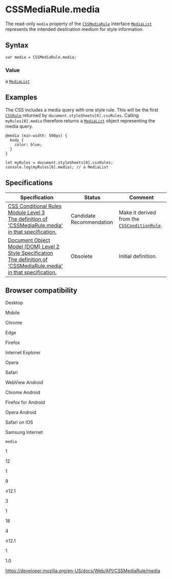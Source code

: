 # CSSMediaRule.media

The read-only `media` property of the [`CSSMediaRule`](../cssmediarule) interface [`MediaList`](../medialist) represents the intended destination medium for style information.

## Syntax

    var media = CSSMediaRule.media;

### Value

a [`MediaList`](../medialist)

## Examples

The CSS includes a media query with one style rule. This will be the first [`CSSRule`](../cssrule) returned by `document.styleSheets[0].cssRules`. Calling `myRules[0].media` therefore returns a [`MediaList`](../medialist) object representing the media query.

    @media (min-width: 500px) {
      body {
        color: blue;
      }
    }

    let myRules = document.styleSheets[0].cssRules;
    console.log(myRules[0].media); // a MediaList

## Specifications

<table><thead><tr class="header"><th>Specification</th><th>Status</th><th>Comment</th></tr></thead><tbody><tr class="odd"><td><a href="https://drafts.csswg.org/css-conditional-3/#dom-cssmediarule-media">CSS Conditional Rules Module Level 3<br />
<span class="small">The definition of 'CSSMediaRule.media' in that specification.</span></a></td><td><span class="spec-cr">Candidate Recommendation</span></td><td>Make it derived from the <a href="../cssconditionrule"><code>CSSConditionRule</code></a>.</td></tr><tr class="even"><td><a href="https://www.w3.org/TR/DOM-Level-2-Style/css.html#CSS-CSSMediaRule">Document Object Model (DOM) Level 2 Style Specification<br />
<span class="small">The definition of 'CSSMediaRule.media' in that specification.</span></a></td><td><span class="spec-obsolete">Obsolete</span></td><td>Initial definition.</td></tr></tbody></table>

## Browser compatibility

Desktop

Mobile

Chrome

Edge

Firefox

Internet Explorer

Opera

Safari

WebView Android

Chrome Android

Firefox for Android

Opera Android

Safari on IOS

Samsung Internet

`media`

1

12

1

9

≤12.1

3

1

18

4

≤12.1

1

1.0

<a href="https://developer.mozilla.org/en-US/docs/Web/API/CSSMediaRule/media" class="_attribution-link">https://developer.mozilla.org/en-US/docs/Web/API/CSSMediaRule/media</a>
